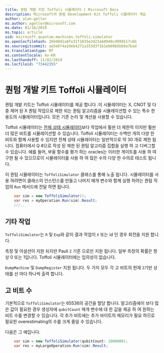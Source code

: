 ```yaml
---
title: 퀀텀 개발 키트 Toffoli 시뮬레이터 | Microsoft Docs
description: Microsoft의 퀀텀 Development Kit Toffoli 시뮬레이터 개요
author: alan-geller
ms.author: ageller@microsoft.com
ms.date: 01/16/2019
ms.topic: article
uid: microsoft.quantum.machines.toffoli-simulator
ms.openlocfilehash: 26940d1a8fe31f1035e2d23a68940cd999517c6b
ms.sourcegitcommit: aa5e6f4a2deb4271a333d3f1b1eb69b5bb9a7bad
ms.translationtype: MT
ms.contentlocale: ko-KR
ms.lasthandoff: 11/02/2019
ms.locfileid: "73442355"
---
```

# <a name="quantum-development-kit-toffoli-simulator"></a>퀀텀 개발 키트 Toffoli 시뮬레이터

퀀텀 개발 키트는 Toffoli 시뮬레이터를 제공 합니다 .이 시뮬레이터는 X, CNOT 및 다중 제어 된 X 퀀텀 작업으로 제한 되는 퀀텀 알고리즘을 시뮬레이션할 수 있는 특수 한 용도의 시뮬레이터입니다. 모든 기존 논리 및 계산을 사용할 수 있습니다.

Toffoli 시뮬레이터는 [전체 상태 시뮬레이터](xref:microsoft.quantum.machines.full-state-simulator)보다 작업에서 훨씬 더 제한적 이지만 훨씬 더 많은 비트를 시뮬레이션할 수 있습니다.
Toffoli 시뮬레이터는 수백만 개의 다양 한 비트와 함께 사용할 수 있지만 전체 상태 시뮬레이터는 일반적으로 약 30 개로 제한 됩니다.
컴퓨터에서 Q #으로 작성 된 제한 된 퀀텀 알고리즘 집합을 실행 하 고 디버그할 수 있습니다. 예를 들어, 부울 함수를 평가 하는 oracles는 이러한 게이트를 사용 하 여 구현 될 수 있으므로이 시뮬레이터를 사용 하 여 많은 수의 다양 한 수의로 테스트 됩니다.

이 퀀텀 시뮬레이터는 `ToffoliSimulator` 클래스를 통해 노출 됩니다.
시뮬레이터를 사용 하려면이 클래스의 인스턴스를 만들고 나머지 매개 변수와 함께 실행 하려는 퀀텀 작업의 `Run` 메서드에 전달 하면 됩니다.

```csharp
    var sim = new ToffoliSimulator();
    var res = myOperation.Run(sim).Result;
    ///...
```

## <a name="other-operations"></a>기타 작업

`ToffoliSimulator`는 `R` 및 `Exp`와 같이 결과 작업이 `X` 또는 id 인 경우 회전을 지원 합니다.

측정 및 어설션이 지원 되지만 Pauli `Z` 기준 으로만 지원 됩니다.
일부 측정의 확률은 항상 0 또는 1입니다. Toffoli 시뮬레이터에는 임의성이 없습니다.

`DumpMachine` 및 `DumpRegister` 지원 됩니다.
두 가지 모두 각 고 비트의 현재 `Z`기반 상태를 선 마다 하나씩 출력 합니다.

## <a name="qubitcount"></a>고 비트 수

기본적으로 `ToffoliSimulator`는 65536의 공간을 할당 합니다.
알고리즘에이 보다 많은 값이 필요한 경우 생성자에 `qubitCount` 매개 변수에 대 한 값을 제공 하 여 원하는 비트 수를 변경할 수 있습니다.
각 추가 비트에는 추가 바이트의 메모리가 필요 하므로 필요한 overestimating의 수를 크게 줄일 수 있습니다.

다음은 그 예입니다.

```csharp
    var sim = new ToffoliSimulator(qubitCount: 1000000);
    var res = myLargeOperation.Run(sim).Result;
```
